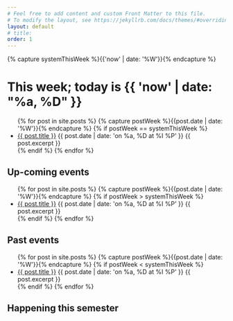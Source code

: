 ```yaml
---
# Feel free to add content and custom Front Matter to this file.
# To modify the layout, see https://jekyllrb.com/docs/themes/#overriding-theme-defaults
layout: default
# title: 
order: 1
---
```

<!-- {{ site.time | date: '%y' }} -->
{% capture systemThisWeek %}{{'now' | date: '%W'}}{% endcapture %}
# This week; today is {{ 'now' | date: "%a, %D" }}
<!-- {{ site.posts[0].url }} -->
<ul>
  {% for post in site.posts %}
  {% capture postWeek %}{{post.date | date: '%W'}}{% endcapture %}
  {% if postWeek == systemThisWeek %}
      <li> 
      <a href="{{ post.url | prepend : site.baseurl | prepend: site.url }}">{{ post.title }}</a>
      {{ post.date | date: 'on %a, %D at %I %P' }} 
      {{ post.excerpt }}
      </li>
  {% endif %}
  {% endfor %}
</ul>

## Up-coming events
<ul>
  {% for post in site.posts %}
  {% capture postWeek %}{{post.date | date: '%W'}}{% endcapture %}
  {% if postWeek > systemThisWeek %}
      <li> 
      <a href="{{ post.url | prepend : site.baseurl | prepend: site.url }}">{{ post.title }}</a>
      {{ post.date | date: 'on %a, %D at %I %P' }} 
      {{ post.excerpt }}
      </li>
  {% endif %}
  {% endfor %}
</ul>

## Past events
<ul>
  {% for post in site.posts %}
  {% capture postWeek %}{{post.date | date: '%W'}}{% endcapture %}
  {% if postWeek < systemThisWeek %}
      <li> 
      <a href="{{ post.url | prepend : site.baseurl | prepend: site.url }}">{{ post.title }}</a>
      {{ post.date | date: 'on %a, %D at %I %P' }} 
      {{ post.excerpt }}
      </li>
  {% endif %}
  {% endfor %}
</ul>

## Happening this semester
